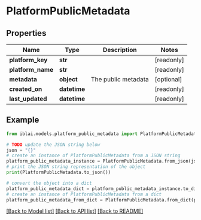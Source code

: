 # PlatformPublicMetadata


## Properties

Name | Type | Description | Notes
------------ | ------------- | ------------- | -------------
**platform_key** | **str** |  | [readonly] 
**platform_name** | **str** |  | [readonly] 
**metadata** | **object** | The public metadata | [optional] 
**created_on** | **datetime** |  | [readonly] 
**last_updated** | **datetime** |  | [readonly] 

## Example

```python
from iblai.models.platform_public_metadata import PlatformPublicMetadata

# TODO update the JSON string below
json = "{}"
# create an instance of PlatformPublicMetadata from a JSON string
platform_public_metadata_instance = PlatformPublicMetadata.from_json(json)
# print the JSON string representation of the object
print(PlatformPublicMetadata.to_json())

# convert the object into a dict
platform_public_metadata_dict = platform_public_metadata_instance.to_dict()
# create an instance of PlatformPublicMetadata from a dict
platform_public_metadata_from_dict = PlatformPublicMetadata.from_dict(platform_public_metadata_dict)
```
[[Back to Model list]](../README.md#documentation-for-models) [[Back to API list]](../README.md#documentation-for-api-endpoints) [[Back to README]](../README.md)


